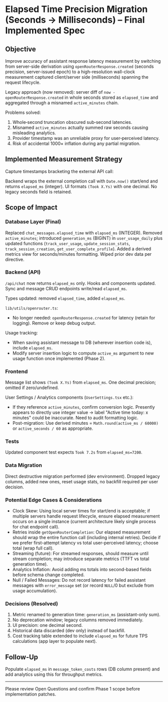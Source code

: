 # Elapsed Time Precision Migration (Seconds -> Milliseconds) – Final Implemented Spec

## Objective

Improve accuracy of assistant response latency measurement by switching from server-side derivation using `openRouterResponse.created` (seconds precision, server-issued epoch) to a high-resolution wall-clock measurement captured client/server side (milliseconds) spanning the request lifecycle.

Legacy approach (now removed): server diff of `now - openRouterResponse.created` in whole seconds stored as `elapsed_time` and aggregated through a misnamed `active_minutes` chain.

Problems solved:

1. Whole‑second truncation obscured sub‑second latencies.
2. Misnamed `active_minutes` actually summed raw seconds causing misleading analytics.
3. Provider timestamp was an unreliable proxy for user‑perceived latency.
4. Risk of accidental 1000× inflation during any partial migration.

## Implemented Measurement Strategy

Capture timestamps bracketing the external API call:

Backend wraps the external completion call with `Date.now()` start/end and returns `elapsed_ms` (integer). UI formats `(Took X.Ys)` with one decimal. No legacy seconds field is retained.

## Scope of Impact

### Database Layer (Final)

Replaced `chat_messages.elapsed_time` with `elapsed_ms` (INTEGER). Removed `active_minutes`; introduced `generation_ms` (BIGINT) in `user_usage_daily` plus updated functions (`track_user_usage`, `update_session_stats`, `track_session_creation`, `get_user_complete_profile`). Added a derived metrics view for seconds/minutes formatting. Wiped prior dev data per directive.

### Backend (API)

`/api/chat` now returns `elapsed_ms` only. Hooks and components updated. Sync and message CRUD endpoints write/read `elapsed_ms`.

Types updated: removed `elapsed_time`, added `elapsed_ms`.

`lib/utils/openrouter.ts`:

- No longer needed: `openRouterResponse.created` for latency (retain for logging). Remove or keep debug output.

Usage tracking:

- When saving assistant message to DB (wherever insertion code is), include `elapsed_ms`.
- Modify server insertion logic to compute `active_ms` argument to new usage function once implemented (Phase 2).

### Frontend

Message list shows `(Took X.Ys)` from `elapsed_ms`. One decimal precision; omitted if zero/undefined.

User Settings / Analytics components (`UserSettings.tsx` etc.):

- If they reference `active_minutes`, confirm conversion logic. Presently appears to directly use integer value -> label "Active time today: x minutes" could be inaccurate. Need to audit formatting logic.
- Post-migration: Use derived minutes = `Math.round(active_ms / 60000)` or `active_seconds / 60` as appropriate.

### Tests

Updated component test expects `Took 7.2s` from `elapsed_ms=7200`.

### Data Migration

Direct destructive migration performed (dev environment). Dropped legacy columns, added new ones, reset usage stats, no backfill required per user decision.

### Potential Edge Cases & Considerations

- Clock Skew: Using local server times for start/end is acceptable; if multiple servers handle request lifecycle, ensure elapsed measurement occurs on a single instance (current architecture likely single process for chat endpoint call).
- Retries inside `getOpenRouterCompletion`: Our elapsed measurement should wrap the entire function call (including internal retries). Decide if we prefer first-attempt latency vs total user-perceived latency; choose total (wrap full call).
- Streaming (future): For streamed responses, should measure until stream completion; may introduce separate metrics (TTFT vs total generation time).
- Analytics Inflation: Avoid adding ms totals into second-based fields before schema change completed.
- Null / Failed Messages: Do not record latency for failed assistant messages with `error_message` set (or record `NULL`/0 but exclude from usage accumulation).

### Decisions (Resolved)

1. Metric renamed to generation time: `generation_ms` (assistant-only sum).
2. No deprecation window; legacy columns removed immediately.
3. UI precision: one decimal second.
4. Historical data discarded (dev only) instead of backfill.
5. Cost tracking table extended to include `elapsed_ms` for future TPS calculations (app layer to populate next).

## Follow-Up

Populate `elapsed_ms` in `message_token_costs` rows (DB column present) and add analytics using this for throughput metrics.

---

Please review Open Questions and confirm Phase 1 scope before implementation patches.
